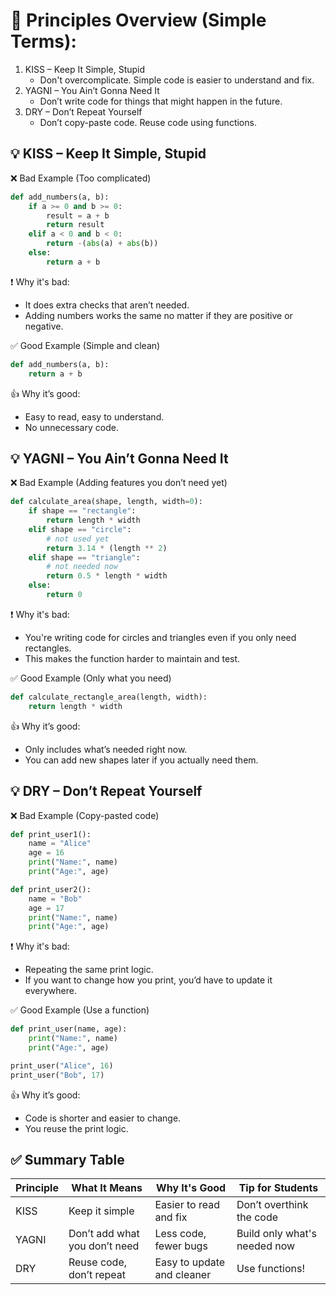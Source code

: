 # 🧠 Principles Overview (Simple Terms):
1. KISS – Keep It Simple, Stupid
   - Don't overcomplicate. Simple code is easier to understand and fix.
1. YAGNI – You Ain’t Gonna Need It
   - Don’t write code for things that might happen in the future.
1. DRY – Don’t Repeat Yourself
    - Don’t copy-paste code. Reuse code using functions.
## 💡 KISS – Keep It Simple, Stupid

❌ Bad Example (Too complicated)
```py
def add_numbers(a, b):
    if a >= 0 and b >= 0:
        result = a + b
        return result
    elif a < 0 and b < 0:
        return -(abs(a) + abs(b))
    else:
        return a + b
```
❗ Why it's bad:
- It does extra checks that aren’t needed.
- Adding numbers works the same no matter if they are positive or negative.

✅ Good Example (Simple and clean)
```py
def add_numbers(a, b):
    return a + b
```
👍 Why it’s good:
- Easy to read, easy to understand.
- No unnecessary code.

## 💡 YAGNI – You Ain’t Gonna Need It

❌ Bad Example (Adding features you don’t need yet)
```py
def calculate_area(shape, length, width=0):
    if shape == "rectangle":
        return length * width
    elif shape == "circle":
        # not used yet
        return 3.14 * (length ** 2)
    elif shape == "triangle":
        # not needed now
        return 0.5 * length * width
    else:
        return 0
```

❗ Why it's bad:
- You're writing code for circles and triangles even if you only need rectangles.
- This makes the function harder to maintain and test.

✅ Good Example (Only what you need)
```py
def calculate_rectangle_area(length, width):
    return length * width
```

👍 Why it’s good:
- Only includes what’s needed right now.
- You can add new shapes later if you actually need them.
## 💡 DRY – Don’t Repeat Yourself
❌ Bad Example (Copy-pasted code)
```py
def print_user1():
    name = "Alice"
    age = 16
    print("Name:", name)
    print("Age:", age)

def print_user2():
    name = "Bob"
    age = 17
    print("Name:", name)
    print("Age:", age)
```
❗ Why it's bad:
- Repeating the same print logic.
- If you want to change how you print, you’d have to update it everywhere.

✅ Good Example (Use a function)
```py
def print_user(name, age):
    print("Name:", name)
    print("Age:", age)

print_user("Alice", 16)
print_user("Bob", 17)
```
👍 Why it’s good:
- Code is shorter and easier to change.
- You reuse the print logic.

## ✅ Summary Table
| Principle | What It Means                 | Why It's Good              | Tip for Students             |
| --------- | ----------------------------- | -------------------------- | ---------------------------- |
| KISS      | Keep it simple                | Easier to read and fix     | Don’t overthink the code     |
| YAGNI     | Don’t add what you don’t need | Less code, fewer bugs      | Build only what's needed now |
| DRY       | Reuse code, don’t repeat      | Easy to update and cleaner | Use functions!               |
